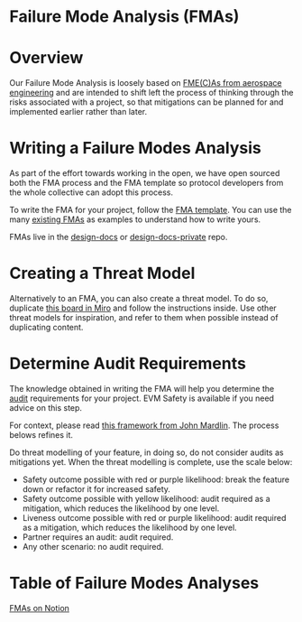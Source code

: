 # Failure Mode Analysis (FMAs)

# Overview
Our Failure Mode Analysis is loosely based on [FME(C)As from aerospace engineering](https://en.wikipedia.org/wiki/Failure_mode_and_effects_analysis) and are intended to shift left the process of thinking through the risks associated with a project, so that mitigations can be planned for and implemented earlier rather than later.

# Writing a Failure Modes Analysis
As part of the effort towards working in the open, we have open sourced both the FMA process and the FMA template so protocol developers from the whole collective can adopt this process. 

To write the FMA for your project, follow the [FMA template](https://github.com/ethereum-optimism/design-docs/blob/main/assets/fma-template.md). You can use the many [existing FMAs](https://github.com/ethereum-optimism/design-docs/tree/main/security) as examples to understand how to write yours.

FMAs live in the [design-docs](https://github.com/ethereum-optimism/design-docs/blob/main/security/failure-modes-analysis.md) or [design-docs-private](https://github.com/ethereum-optimism/design-docs-private) repo.

# Creating a Threat Model
Alternatively to an FMA, you can also create a threat model. To do so, duplicate [this board in Miro](https://miro.com/app/board/uXjVJZcWoL4=/?share_link_id=116069408256) and follow the instructions inside. Use other threat models for inspiration, and refer to them when possible instead of duplicating content.

# Determine Audit Requirements
The knowledge obtained in writing the FMA will help you determine the [audit](./audits.md) requirements for your project. EVM Safety is available if you need advice on this step.

For context, please read [this framework from John Mardlin](https://gov.optimism.io/t/op-labs-audit-framework-when-to-get-external-security-review-and-how-to-prepare-for-it/6864). The process belows refines it.

Do threat modelling of your feature, in doing so, do not consider audits as mitigations yet. When the threat modelling is complete, use the scale below:

- Safety outcome possible with red or purple likelihood: break the feature down or refactor it for increased safety.
- Safety outcome possible with yellow likelihood: audit required as a mitigation, which reduces the likelihood by one level.
- Liveness outcome possible with red or purple likelihood: audit required as a mitigation, which reduces the likelihood by one level.
- Partner requires an audit: audit required.
- Any other scenario: no audit required.

# Table of Failure Modes Analyses

[FMAs on Notion](https://www.notion.so/oplabs/Failure-Mode-Analyses-FMAs-1fb9f65a13e542e5b48af6c850763494?pvs=4#7279d87ce31644e4a725f837096bb24c)
